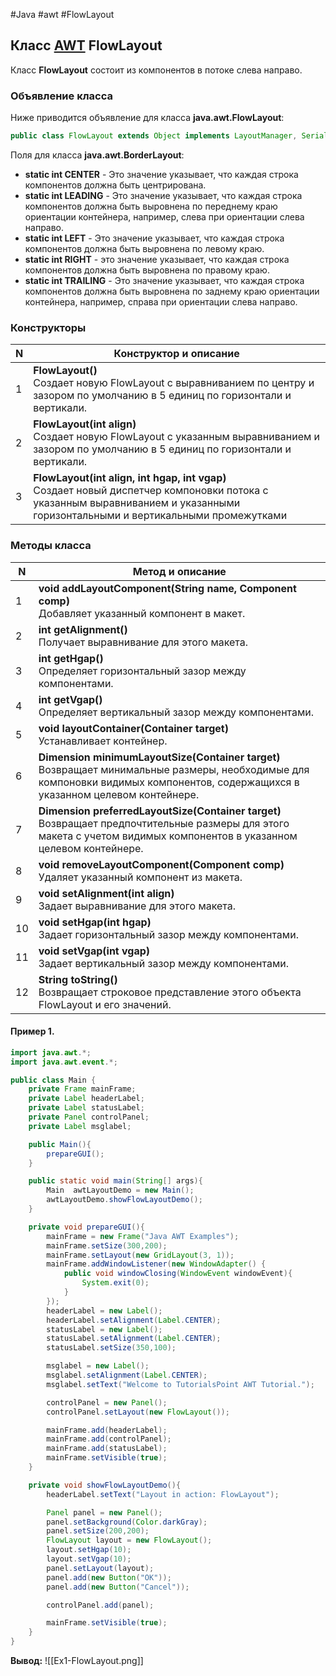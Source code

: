 #Java #awt #FlowLayout

## Класс [AWT](AWT) FlowLayout

Класс **FlowLayout** состоит из компонентов в потоке слева направо.
### Объявление класса

Ниже приводится объявление для класса **java.awt.FlowLayout**:
```java
public class FlowLayout extends Object implements LayoutManager, Serializable
```

Поля для класса **java.awt.BorderLayout**:
- **static int CENTER** - Это значение указывает, что каждая строка компонентов должна быть центрирована.
- **static int LEADING** - Это значение указывает, что каждая строка компонентов должна быть выровнена по переднему краю ориентации контейнера, например, слева при ориентации слева направо.
- **static int LEFT** - Это значение указывает, что каждая строка компонентов должна быть выровнена по левому краю.
- **static int RIGHT** - это значение указывает, что каждая строка компонентов должна быть выровнена по правому краю.
- **static int TRAILING** - Это значение указывает, что каждая строка компонентов должна быть выровнена по заднему краю ориентации контейнера, например, справа при ориентации слева направо.

### Конструкторы

| N   | Конструктор и описание                                                                                                                                                         |
| --- | ------------------------------------------------------------------------------------------------------------------------------------------------------------------------------ |
| 1   | **FlowLayout()**<br>Создает новую FlowLayout с выравниванием по центру и зазором по умолчанию в 5 единиц по горизонтали и вертикали.                                           |
| 2   | **FlowLayout(int align)**<br>Создает новую FlowLayout с указанным выравниванием и зазором по умолчанию в 5 единиц по горизонтали и вертикали.                                  |
| 3   | **FlowLayout(int align, int hgap, int vgap)**<br>Создает новый диспетчер компоновки потока с указанным выравниванием и указанными горизонтальными и вертикальными промежутками |

### Методы класса

| N   | Метод и описание                                                                                                                                                                  |
| --- | --------------------------------------------------------------------------------------------------------------------------------------------------------------------------------- |
| 1   | **void addLayoutComponent(String name, Component comp)**<br>Добавляет указанный компонент в макет.                                                                                |
| 2   | **int getAlignment()**<br>Получает выравнивание для этого макета.                                                                                                                 |
| 3   | **int getHgap()**<br>Определяет горизонтальный зазор между компонентами.                                                                                                          |
| 4   | **int getVgap()**<br>Определяет вертикальный зазор между компонентами.                                                                                                            |
| 5   | **void layoutContainer(Container target)**<br>Устанавливает контейнер.                                                                                                            |
| 6   | **Dimension minimumLayoutSize(Container target)**<br>Возвращает минимальные размеры, необходимые для компоновки видимых компонентов, содержащихся в указанном целевом контейнере. |
| 7   | **Dimension preferredLayoutSize(Container target)**<br>Возвращает предпочтительные размеры для этого макета с учетом видимых компонентов в указанном целевом контейнере.          |
| 8   | **void removeLayoutComponent(Component comp)**<br>Удаляет указанный компонент из макета.                                                                                          |
| 9   | **void setAlignment(int align)**<br>Задает выравнивание для этого макета.                                                                                                         |
| 10  | **void setHgap(int hgap)**<br>Задает горизонтальный зазор между компонентами.                                                                                                     |
| 11  | **void setVgap(int vgap)**<br>Задает вертикальный зазор между компонентами.                                                                                                       |
| 12  | **String toString()**<br>Возвращает строковое представление этого объекта FlowLayout и его значений.                                                                              |

#### Пример 1.

```java
import java.awt.*;
import java.awt.event.*;

public class Main {
    private Frame mainFrame;
    private Label headerLabel;
    private Label statusLabel;
    private Panel controlPanel;
    private Label msglabel;

    public Main(){
        prepareGUI();
    }

    public static void main(String[] args){
        Main  awtLayoutDemo = new Main();
        awtLayoutDemo.showFlowLayoutDemo();
    }

    private void prepareGUI(){
        mainFrame = new Frame("Java AWT Examples");
        mainFrame.setSize(300,200);
        mainFrame.setLayout(new GridLayout(3, 1));
        mainFrame.addWindowListener(new WindowAdapter() {
            public void windowClosing(WindowEvent windowEvent){
                System.exit(0);
            }
        });
        headerLabel = new Label();
        headerLabel.setAlignment(Label.CENTER);
        statusLabel = new Label();
        statusLabel.setAlignment(Label.CENTER);
        statusLabel.setSize(350,100);

        msglabel = new Label();
        msglabel.setAlignment(Label.CENTER);
        msglabel.setText("Welcome to TutorialsPoint AWT Tutorial.");

        controlPanel = new Panel();
        controlPanel.setLayout(new FlowLayout());

        mainFrame.add(headerLabel);
        mainFrame.add(controlPanel);
        mainFrame.add(statusLabel);
        mainFrame.setVisible(true);
    }

    private void showFlowLayoutDemo(){
        headerLabel.setText("Layout in action: FlowLayout");

        Panel panel = new Panel();
        panel.setBackground(Color.darkGray);
        panel.setSize(200,200);
        FlowLayout layout = new FlowLayout();
        layout.setHgap(10);
        layout.setVgap(10);
        panel.setLayout(layout);
        panel.add(new Button("OK"));
        panel.add(new Button("Cancel"));

        controlPanel.add(panel);

        mainFrame.setVisible(true);
    }
}
```
**Вывод:**
![[Ex1-FlowLayout.png]]
